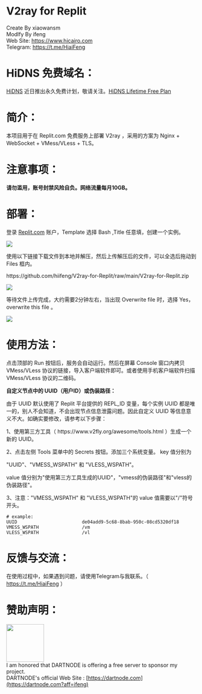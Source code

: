 # V2ray for Replit
Create By xiaowansm<br>
Modlfy By ifeng<br>
Web Site: https://www.hicairo.com <br>
Telegram: https://t.me/HiaiFeng <br>

# HiDNS 免费域名：
[HiDNS](https://www.hidoha.net) 近日推出永久免费计划，敬请关注。[HiDNS Lifetime Free Plan](https://www.hidoha.net/news/important-update-on-hidns-free-domain-service)

# 简介：
本项目用于在 Replit.com 免费服务上部署 V2ray ，采用的方案为 Nginx + WebSocket + VMess/VLess + TLS。

# 注意事项：
<b>请勿滥用，账号封禁风险自负。网络流量每月10GB。</b>

# 部署：
<p>登录 <a href="https://replit.com">Replit.com</a> 账户，Template 选择 Bash ,Title 任意填，创建一个实例。</p>
<img src="https://www.hicairo.com/zb_users/upload/2022/12/202212221671676417413561.webp">
<p>使用以下链接下载文件到本地并解压，然后上传解压后的文件，可以全选后拖动到 Files 框内。</p>
<p>https://github.com/hiifeng/V2ray-for-Replit/raw/main/V2ray-for-Replit.zip</p>
<img src="https://hicairo.com/zb_users/upload/2023/02/202302131676266061661306.webp">
<p>等待文件上传完成，大约需要2分钟左右，当出现 Overwrite file 时，选择 Yes，overwrite this file 。</p>
<img src="https://hicairo.com/zb_users/upload/2022/12/202212291672276356316990.webp?">

# 使用方法：
<p>点击顶部的 Run 按钮后，服务会自动运行。然后在屏幕 Console 窗口内拷贝 VMess/VLess 协议的链接，导入客户端软件即可。或者使用手机客户端软件扫描 VMess/VLess 协议的二维码。</p>

<p><b>自定义节点中的 UUID（用户ID）或伪装路径：</b></p>
<p>由于 UUID 默认使用了 Replit 平台提供的 REPL_ID 变量，每个实例 UUID 都是唯一的，别人不会知道，不会出现节点信息泄露问题。因此自定义 UUID 等信息意义不大。如确实要修改，请参考以下步骤：</p>
<p>1、使用第三方工具（ https://www.v2fly.org/awesome/tools.html ）生成一个新的 UUID。</p>
<p>2、点击左侧 Tools 菜单中的 Secrets 按钮。添加三个系统变量。 key 值分别为</p>
"UUID"、"VMESS_WSPATH" 和 "VLESS_WSPATH"。</p>
value 值分别为"使用第三方工具生成的UUID"，"vmess的伪装路径"和"vless的伪装路径"。</p>
<p>3、注意："VMESS_WSPATH" 和 "VLESS_WSPATH"的 value 值需要以"/"符号开头。</p>
<pre class="notranslate"><code># example:
UUID                        de04add9-5c68-8bab-950c-08cd5320df18
VMESS_WSPATH                /vm
VLESS_WSPATH                /vl
</code></pre>

# 反馈与交流：
在使用过程中，如果遇到问题，请使用Telegram与我联系。（ https://t.me/HiaiFeng ）

# 赞助声明：
<a href="https://dartnode.com?aff=ifeng" target="_blank"><img src="https://status.dartnode.com/upload/logo1.png" width="100px"></a><br>
I am honored that DARTNODE is offering a free server to sponsor my project.<br>
DARTNODE's official Web Site : [https://dartnode.com](https://dartnode.com?aff=ifeng)
